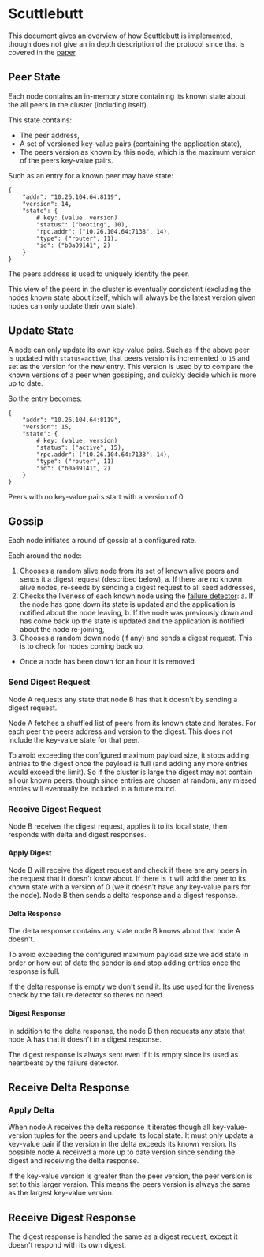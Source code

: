 # Scuttlebutt
This document gives an overview of how Scuttlebutt is implemented, though
does not give an in depth description of the protocol since that is covered in
the [paper](https://www.cs.cornell.edu/home/rvr/papers/flowgossip.pdf).

## Peer State
Each node contains an in-memory store containing its known state about the
all peers in the cluster (including itself).

This state contains:
* The peer address,
* A set of versioned key-value pairs (containing the application state),
* The peers version as known by this node, which is the maximum version of
the peers key-value pairs.

Such as an entry for a known peer may have state:
```
{
	"addr": "10.26.104.64:8119",
	"version": 14,
	"state": {
		# key: (value, version)
		"status": ("booting", 10),
		"rpc.addr": ("10.26.104.64:7138", 14),
		"type": ("router", 11),
		"id": ("b0a09141", 2)
	}
}
```

The peers address is used to uniquely identify the peer.

This view of the peers in the cluster is eventually consistent (excluding the
nodes known state about itself, which will always be the latest version given
nodes can only update their own state).

## Update State
A node can only update its own key-value pairs. Such as if the above peer is
updated with `status=active`, that peers version is incremented to `15` and
set as the version for the new entry. This version is used by to compare
the known versions of a peer when gossiping, and quickly decide which is more
up to date.

So the entry becomes:
```
{
	"addr": "10.26.104.64:8119",
	"version": 15,
	"state": {
		# key: (value, version)
		"status": ("active", 15),
		"rpc.addr": ("10.26.104.64:7138", 14),
		"type": ("router", 11)
		"id": ("b0a09141", 2)
	}
}
```

Peers with no key-value pairs start with a version of 0.

## Gossip
Each node initiates a round of gossip at a configured rate.

Each around the node:
1. Chooses a random alive node from its set of known alive peers and sends
it a digest request (described below),
  a. If there are no known alive nodes, re-seeds by sending a digest request
to all seed addresses,
2. Checks the liveness of each known node using the [failure detector](./failure-detector.md):
  a. If the node has gone down its state is updated and the application is
notified about the node leaving,
  b. If the node was previously down and has come back up the state is updated
and the application is notified about the node re-joining,
3. Chooses a random down node (if any) and sends a digest request. This is to
check for nodes coming back up,
  * Once a node has been down for an hour it is removed

### Send Digest Request
Node A requests any state that node B has that it doesn't by sending a
digest request.

Node A fetches a shuffled list of peers from its known state and iterates. For
each peer the peers address and version to the digest. This does not include
the key-value state for that peer.

To avoid exceeding the configured maximum payload size, it stops adding entries
to the digest once the payload is full (and adding any more entries would
exceed the limit). So if the cluster is large the digest may not contain all our
known peers, though since entries are chosen at random, any missed entries will
eventually be included in a future round.

### Receive Digest Request
Node B receives the digest request, applies it to its local state, then responds
with delta and digest responses.

#### Apply Digest
Node B will receive the digest request and check if there are any peers in
the request that it doesn't know about. If there is it will add the peer to
its known state with a version of 0 (we it doesn't have any key-value pairs for
the node). Node B then sends a delta response and a digest response.

#### Delta Response
The delta response contains any state node B knows about that node A doesn't.

To avoid exceeding the configured maximum payload size we add state in order
or how out of date the sender is and stop adding entries once the response
is full.

If the delta response is empty we don't send it. Its use used for the
liveness check by the failure detector so theres no need.

#### Digest Response
In addition to the delta response, the node B then requests any state that node
A has that it doesn't in a digest response.

The digest response is always sent even if it is empty since its used as
heartbeats by the failure detector.

## Receive Delta Response

### Apply Delta
When node A receives the delta response it iterates though all key-value-version
tuples for the peers and update its local state. It must only update
a key-value pair if the version in the delta exceeds its known version. Its
possible node A received a more up to date version since sending the digest and
receiving the delta response.

If the key-value version is greater than the peer version, the peer version is
set to this larger version. This means the peers version is always the same
as the largest key-value version.

## Receive Digest Response
The digest response is handled the same as a digest request, except it doesn't
respond with its own digest.
